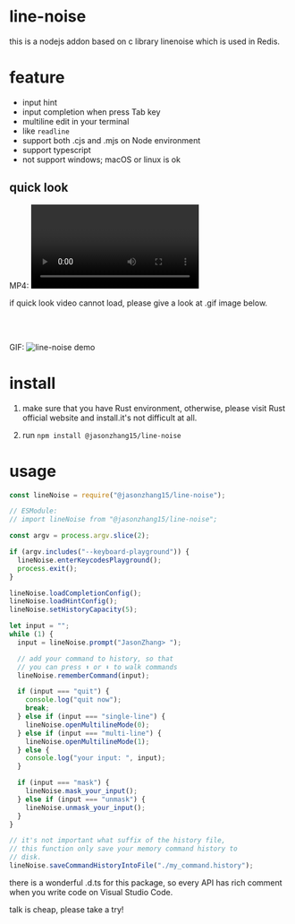 # line-noise

this is a nodejs addon based on c library linenoise which is used in Redis.

# feature

- input hint
- input completion when press Tab key
- multiline edit in your terminal
- like `readline`
- support both .cjs and .mjs on Node environment
- support typescript
- not support windows; macOS or linux is ok

## quick look

MP4:
<video controls preload="none">

  <source src="https://zhangzhuang15.github.io/line-noise-demo.mp4" type="video/mp4"></source>
  if quick look video cannot load, please give a look at .gif image below.
</video>

<br>
<br>

GIF:
![line-noise demo](https://zhangzhuang15.github.io/line-noise-demo.gif)

# install

1. make sure that you have Rust environment, otherwise, please visit Rust official website and install.it's not difficult at all.

2. run `npm install @jasonzhang15/line-noise`

# usage

```js
const lineNoise = require("@jasonzhang15/line-noise");

// ESModule:
// import lineNoise from "@jasonzhang15/line-noise";

const argv = process.argv.slice(2);

if (argv.includes("--keyboard-playground")) {
  lineNoise.enterKeycodesPlayground();
  process.exit();
}

lineNoise.loadCompletionConfig();
lineNoise.loadHintConfig();
lineNoise.setHistoryCapacity(5);

let input = "";
while (1) {
  input = lineNoise.prompt("JasonZhang> ");

  // add your command to history, so that
  // you can press ⬆️ or ⬇️ to walk commands
  lineNoise.rememberCommand(input);

  if (input === "quit") {
    console.log("quit now");
    break;
  } else if (input === "single-line") {
    lineNoise.openMultilineMode(0);
  } else if (input === "multi-line") {
    lineNoise.openMultilineMode(1);
  } else {
    console.log("your input: ", input);
  }

  if (input === "mask") {
    lineNoise.mask_your_input();
  } else if (input === "unmask") {
    lineNoise.unmask_your_input();
  }
}

// it's not important what suffix of the history file,
// this function only save your memory command history to
// disk.
lineNoise.saveCommandHistoryIntoFile("./my_command.history");
```

there is a wonderful .d.ts for this package, so every API has rich comment when you write code on Visual Studio Code.

talk is cheap, please take a try!
